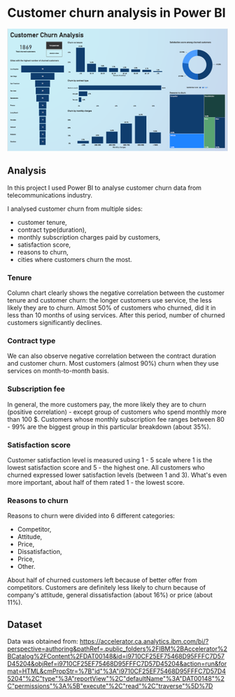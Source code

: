 # Customer churn analysis in Power BI

![dashboard](dashboard.png)

## Analysis
In this project I used Power BI to analyse customer churn data from telecommunications industry.

I analysed customer churn from multiple sides:
- customer tenure,
- contract type(duration),
- monthly subscription charges paid by customers,
- satisfaction score,
- reasons to churn,
- cities where customers churn the most.

### Tenure
Column chart clearly shows the negative correlation between the customer tenure and customer churn: the longer customers use service, the less likely they are to churn.
Almost 50% of customers who churned, did it in less than 10 months of using services. After this period, number of churned customers significantly declines.

### Contract type
We can also observe negative correlation between the contract duration and customer churn. 
Most customers (almost 90%) churn when they use services on month-to-month basis.

### Subscription fee
In general, the more customers pay, the more likely they are to churn (positive correlation) - except group of customers who spend monthly more than 100 $. Customers whose monthly subscription fee ranges between 80 - 99% are the biggest group in this particular breakdown (about 35%).

### Satisfaction score
Customer satisfaction level is measured using 1 - 5 scale where 1 is the lowest satisfaction score and 5 - the highest one. 
All customers who churned expressed lower satisfaction levels (between 1 and 3). What's even more important, about half of them rated 1 - the lowest score.

### Reasons to churn
Reasons to churn were divided into 6 different categories:
- Competitor,
- Attitude,
- Price,
- Dissatisfaction,
- Price,
- Other.

About half of churned customers left because of better offer from competitors. Customers are definitely less likely to churn because of company's attitude, general dissatisfaction (about 16%) or price (about 11%). 

## Dataset
Data was obtained from: https://accelerator.ca.analytics.ibm.com/bi/?perspective=authoring&pathRef=.public_folders%2FIBM%2BAccelerator%2BCatalog%2FContent%2FDAT00148&id=i9710CF25EF75468D95FFFC7D57D45204&objRef=i9710CF25EF75468D95FFFC7D57D45204&action=run&format=HTML&cmPropStr=%7B"id"%3A"i9710CF25EF75468D95FFFC7D57D45204"%2C"type"%3A"reportView"%2C"defaultName"%3A"DAT00148"%2C"permissions"%3A%5B"execute"%2C"read"%2C"traverse"%5D%7D
